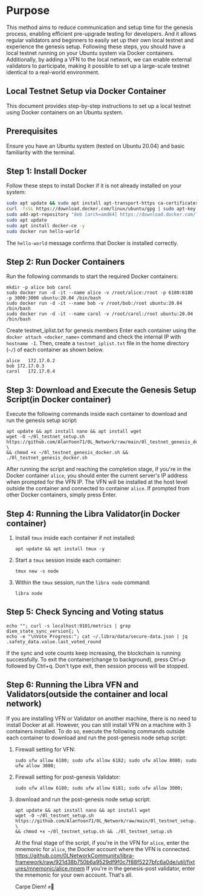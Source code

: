 # Purpose

This method aims to reduce communication and setup time for the genesis process, enabling efficient pre-upgrade testing for developers.
And it allows regular validators and beginners to easily set up their own local testnet and experience the genesis setup.
Following these steps, you should have a local testnet running on your Ubuntu system via Docker containers.
Additionally, by adding a VFN to the local network, we can enable external validators to participate,
making it possible to set up a large-scale testnet identical to a real-world environment.

## Local Testnet Setup via Docker Container

This document provides step-by-step instructions to set up a local testnet using Docker containers on an Ubuntu system.

## Prerequisites

Ensure you have an Ubuntu system (tested on Ubuntu 20.04) and basic familiarity with the terminal.

## Step 1: Install Docker

Follow these steps to install Docker if it is not already installed on your system:

```bash
sudo apt update && sudo apt install apt-transport-https ca-certificates curl software-properties-common -y
curl -fsSL https://download.docker.com/linux/ubuntu/gpg | sudo apt-key add -
sudo add-apt-repository "deb [arch=amd64] https://download.docker.com/linux/ubuntu $(lsb_release -cs) stable"
sudo apt update
sudo apt install docker-ce -y
sudo docker run hello-world
```
The `hello-world` message confirms that Docker is installed correctly.

## Step 2: Run Docker Containers

Run the following commands to start the required Docker containers:

```
mkdir -p alice bob carol
sudo docker run -d -it --name alice -v /root/alice:/root -p 6180:6180 -p 3000:3000 ubuntu:20.04 /bin/bash
sudo docker run -d -it --name bob -v /root/bob:/root ubuntu:20.04 /bin/bash
sudo docker run -d -it --name carol -v /root/carol:/root ubuntu:20.04 /bin/bash
```
Create testnet_iplist.txt for genesis members
Enter each container using the `docker attach <docker_name>` command and check the internal IP with `hostname -I`.
Then, create a `testnet_iplist.txt` file in the home directory (`~/`) of each container as shown below.
```
alice	172.17.0.2
bob	172.17.0.3
carol	172.17.0.4
```

## Step 3: Download and Execute the Genesis Setup Script(in Docker container)

Execute the following commands inside each container to download and run the genesis setup script:

```
apt update && apt install nano && apt install wget
wget -O ~/0l_testnet_setup.sh https://github.com/AlanYoon71/0L_Network/raw/main/0l_testnet_genesis_docker.sh \
&& chmod +x ~/0l_testnet_genesis_docker.sh && ./0l_testnet_genesis_docker.sh
```
After running the script and reaching the completion stage, if you're in the Docker container `alice`,
you should enter the current server's IP address when prompted for the VFN IP.
The VFN will be installed at the host level outside the container and connected to container `alice`.
If prompted from other Docker containers, simply press Enter.

## Step 4: Running the Libra Validator(in Docker container)

1. Install `tmux` inside each container if not installed:

    ```
    apt update && apt install tmux -y
    ```

2. Start a `tmux` session inside each container:

    ```
    tmux new -s node
    ```

3. Within the `tmux` session, run the `libra node` command:

    ```
    libra node
    ```
	
## Step 5: Check Syncing and Voting status

```
echo ""; curl -s localhost:9101/metrics | grep diem_state_sync_version{; \
echo -e "\nVote Progress:"; cat ~/.libra/data/secure-data.json | jq .safety_data.value.last_voted_round
```
If the sync and vote counts keep increasing, the blockchain is running successfully.
To exit the container(change to background), press Ctrl+p followed by Ctrl+q.
Don't type exit, then session process will be stopped.

## Step 6: Running the Libra VFN and Validators(outside the container and local network)

If you are installing VFN or Validator on another machine, there is no need to install Docker at all.
However, you can still install VFN on a machine with 3 containers installed.
To do so, execute the following commands outside each container to download and run the post-genesis node setup script:

1. Firewall setting for VFN:

    ```
    sudo ufw allow 6180; sudo ufw allow 6182; sudo ufw allow 8080; sudo ufw allow 3000; 
    ```
	
2. Firewall setting for post-genesis Validator:

    ```
    sudo ufw allow 6180; sudo ufw allow 6181; sudo ufw allow 3000; 
    ```

3. download and run the post-genesis node setup script:

    ```
    apt update && apt install nano && apt install wget
	wget -O ~/0l_testnet_setup.sh https://github.com/AlanYoon71/0L_Network/raw/main/0l_testnet_setup.sh \
	&& chmod +x ~/0l_testnet_setup.sh && ./0l_testnet_setup.sh
	```
	At the final stage of the script, if you're in the VFN for `alice`, enter the mnemonic for `alice`, 
	the Docker account where the VFN is connected.
	https://github.com/0LNetworkCommunity/libra-framework/raw/921d38b750b6a9529df9f0c7f88f5227bfc6a0de/util/fixtures/mnemonic/alice.mnem
	If you're in the genesis-post validator, enter the mnemonic for your own account. That's all.
	
	Carpe Diem! ✊🔆
